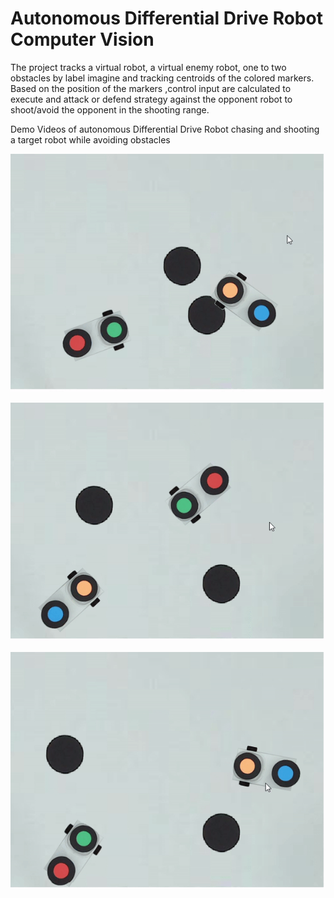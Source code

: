 # Autonomous Differential Drive Robot Computer Vision

The project tracks a virtual robot, a virtual enemy robot, one to two obstacles by label imagine and tracking centroids of the colored markers. Based on the position of the markers ,control input are calculated to execute and attack or defend strategy against the opponent robot to shoot/avoid the opponent in the shooting range.

Demo Videos of autonomous Differential Drive Robot chasing and shooting a target robot while avoiding obstacles

![Video-1](https://github.com/chainspark/Autonomous_Differential_Drive_Robot_Computer_Vision/blob/main/Team_DeathStar_Practice_Videos/Offense%20Videos/Video_1.gif)

![Video-2](https://github.com/chainspark/Autonomous_Differential_Drive_Robot_Computer_Vision/blob/main/Team_DeathStar_Practice_Videos/Offense%20Videos/Video_2.gif)

![Video-3](https://github.com/chainspark/Autonomous_Differential_Drive_Robot_Computer_Vision/blob/main/Team_DeathStar_Practice_Videos/Offense%20Videos/Video_3.gif)
